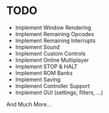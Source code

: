 # TODO

- Implement Window Rendering
- Implement Remaining Opcodes
- Implement Remaining Interrupts
- Implement Sound
- Implement Custom Controls
- Implement Online Multiplayer
- Implement STOP & HALT
- Implement ROM Banks
- Implement Saving
- Implement Controller Support
- Implement GUI (settings, filters, ...)

And Much More...

